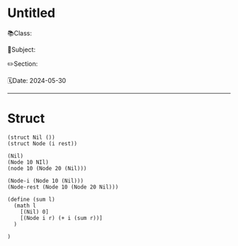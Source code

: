 # Untitled

📚Class: 

📘Subject: <a href="https://github.com/lamula21/cheat-sheets/blob/main/"></a>

✏️Section: 

🗓️Date: 2024-05-30

---

# Struct

```rkt
(struct Nil ())
(struct Node (i rest))

(Nil)
(Node 10 NIl)
(node 10 (Node 20 (Nil)))

(Node-i (Node 10 (Nil)))
(Node-rest (Node 10 (Node 20 Nil)))

(define (sum l)
  (math l
    [(Nil) 0]
    [(Node i r) (+ i (sum r))]
  )

)

```